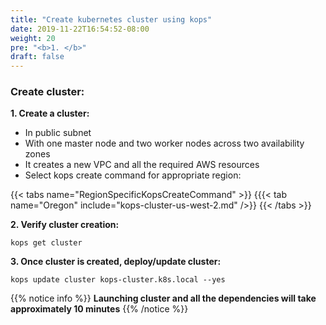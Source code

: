 ```yaml
---
title: "Create kubernetes cluster using kops"
date: 2019-11-22T16:54:52-08:00
weight: 20
pre: "<b>1. </b>"
draft: false
---
```


### Create cluster:

**1. Create a cluster:**


* In public subnet
* With one master node and two worker nodes across two availability zones
* It creates a new VPC and all the required AWS resources
* Select kops create command for appropriate region:

{{< tabs name="RegionSpecificKopsCreateCommand" >}}
{{{< tab name="Oregon" include="kops-cluster-us-west-2.md" />}}
{{< /tabs >}}

**2. Verify cluster creation:**

```
kops get cluster
```

**3. Once cluster is created, deploy/update cluster:**
```
kops update cluster kops-cluster.k8s.local --yes
```

{{% notice info %}}
**Launching cluster and all the dependencies will take approximately 10 minutes**
{{% /notice %}}
